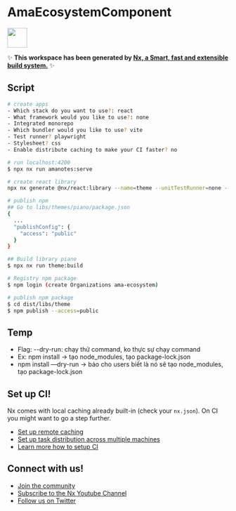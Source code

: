 # AmaEcosystemComponent

<a alt="Nx logo" href="https://nx.dev" target="_blank" rel="noreferrer"><img src="https://raw.githubusercontent.com/nrwl/nx/master/images/nx-logo.png" width="45"></a>

✨ **This workspace has been generated by [Nx, a Smart, fast and extensible build system.](https://nx.dev)** ✨


## Script

```bash
# create apps
- Which stack do you want to use?: react
- What framework would you like to use?: none
- Integrated monorepo
- Which bundler would you like to use? vite
- Test runner? playwright
- Stylesheet? css
- Enable distribute caching to make your CI faster? no

# run localhost:4200
$ npx nx run amanotes:serve 

# create react library
npx nx generate @nx/react:library --name=theme --unitTestRunner=none --bundler=rollup --directory=libs/theme --appProject=amanotes --importPath=@ama-ecosystem/theme --projectNameAndRootFormat=derived --publishable=true --no-interactive

# publish npm
## Go to libs/themes/piano/package.json
{
  ...
  "publishConfig": {
    "access": "public"
  }
}

## Build library piano
$ npx nx run theme:build

# Registry npm package
$ npm login (create Organizations ama-ecosystem)

# publish npm package
$ cd dist/libs/theme
$ npm publish --access=public
```

## Temp

- Flag: --dry-run: chạy thử command, ko thực sự chạy command
- Ex: npm install -> tạo node_modules, tạo package-lock.json
- npm install —dry-run -> báo cho users biết là nó sẽ tạo node_modules, tạo package-lock.json

## Set up CI!

Nx comes with local caching already built-in (check your `nx.json`). On CI you might want to go a step further.

- [Set up remote caching](https://nx.dev/core-features/share-your-cache)
- [Set up task distribution across multiple machines](https://nx.dev/core-features/distribute-task-execution)
- [Learn more how to setup CI](https://nx.dev/recipes/ci)

## Connect with us!

- [Join the community](https://nx.dev/community)
- [Subscribe to the Nx Youtube Channel](https://www.youtube.com/@nxdevtools)
- [Follow us on Twitter](https://twitter.com/nxdevtools)
